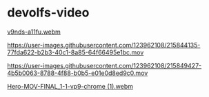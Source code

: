 # devolfs-video

[v9nds-a11fu.webm](https://user-images.githubusercontent.com/123962108/215831914-bafd3a37-b95a-4308-a940-cac4c981c48c.webm)


https://user-images.githubusercontent.com/123962108/215844135-77fda622-b2b3-40c1-8a85-64f66495e1bc.mov



https://user-images.githubusercontent.com/123962108/215849427-4b5b0063-8788-4f88-b0b5-e01e0d8ed9c0.mov

[Hero-MOV-FINAL_1-1-vp9-chrome (1).webm](https://user-images.githubusercontent.com/123962108/215850125-12905179-bcc6-462c-8c32-92aebe7c7644.webm)
